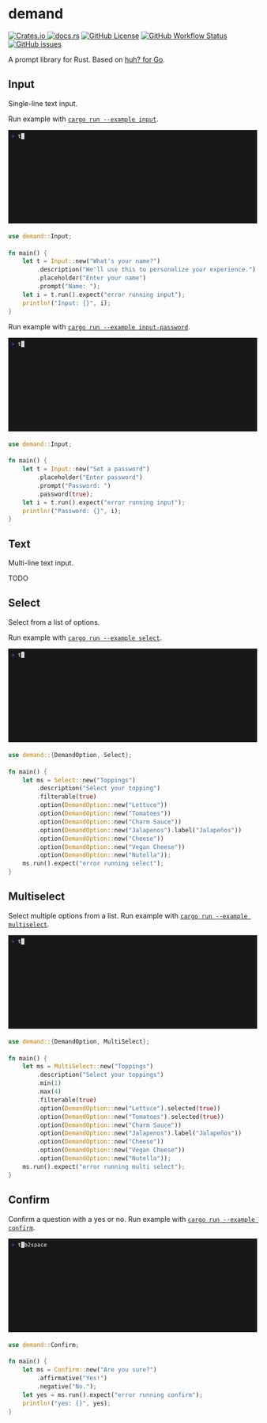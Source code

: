 # demand

[![Crates.io](https://img.shields.io/crates/v/demand)
](https://crates.io/crates/demand)
[![docs.rs](https://img.shields.io/docsrs/demand)](https://docs.rs/demand)
[![GitHub License](https://img.shields.io/github/license/jdx/demand)](./LICENSE)
[![GitHub Workflow Status](https://img.shields.io/github/actions/workflow/status/jdx/demand/test.yml)](https://github.com/jdx/demand/actions/workflows/test.yml)
[![GitHub issues](https://img.shields.io/github/issues/jdx/demand)](http://github.com/jdx/demand/issues)

A prompt library for Rust. Based on [huh? for Go](https://github.com/charmbracelet/huh).

## Input

Single-line text input.

Run example with [`cargo run --example input`](./examples/input.rs).

![Input](./assets/input.gif)

```rust
use demand::Input;

fn main() {
    let t = Input::new("What's your name?")
        .description("We'll use this to personalize your experience.")
        .placeholder("Enter your name")
        .prompt("Name: ");
    let i = t.run().expect("error running input");
    println!("Input: {}", i);
}
```

Run example with [`cargo run --example input-password`](./examples/input-password.rs).

![Input](./assets/input-password.gif)

```rust
use demand::Input;

fn main() {
    let t = Input::new("Set a password")
        .placeholder("Enter password")
        .prompt("Password: ")
        .password(true);
    let i = t.run().expect("error running input");
    println!("Password: {}", i);
}
```

## Text

Multi-line text input.

TODO

## Select

Select from a list of options.

Run example with [`cargo run --example select`](./examples/select.rs).

![Select](./assets/select.gif)

```rust
use demand::{DemandOption, Select};

fn main() {
    let ms = Select::new("Toppings")
        .description("Select your topping")
        .filterable(true)
        .option(DemandOption::new("Lettuce"))
        .option(DemandOption::new("Tomatoes"))
        .option(DemandOption::new("Charm Sauce"))
        .option(DemandOption::new("Jalapenos").label("Jalapeños"))
        .option(DemandOption::new("Cheese"))
        .option(DemandOption::new("Vegan Cheese"))
        .option(DemandOption::new("Nutella"));
    ms.run().expect("error running select");
}
```

## Multiselect

Select multiple options from a list.
Run example with [`cargo run --example multiselect`](./examples/multiselect.rs).

![Multiselect](./assets/multiselect.gif)

```rust
use demand::{DemandOption, MultiSelect};

fn main() {
    let ms = MultiSelect::new("Toppings")
        .description("Select your toppings")
        .min(1)
        .max(4)
        .filterable(true)
        .option(DemandOption::new("Lettuce").selected(true))
        .option(DemandOption::new("Tomatoes").selected(true))
        .option(DemandOption::new("Charm Sauce"))
        .option(DemandOption::new("Jalapenos").label("Jalapeños"))
        .option(DemandOption::new("Cheese"))
        .option(DemandOption::new("Vegan Cheese"))
        .option(DemandOption::new("Nutella"));
    ms.run().expect("error running multi select");
}
```

## Confirm

Confirm a question with a yes or no.
Run example with [`cargo run --example confirm`](./examples/confirm.rs).

![Confirm](./assets/confirm.gif)

```rust
use demand::Confirm;

fn main() {
    let ms = Confirm::new("Are you sure?")
        .affirmative("Yes!")
        .negative("No.");
    let yes = ms.run().expect("error running confirm");
    println!("yes: {}", yes);
}
```
